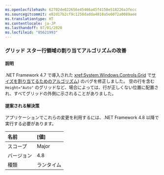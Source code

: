```yaml
---
ms.openlocfilehash: 62702de022656e45466a45f4150e518226a3fecc
ms.sourcegitcommit: e02d17b2cf9c1258dadda4810a5e6072a0089aee
ms.translationtype: HT
ms.contentlocale: ja-JP
ms.lasthandoff: 07/01/2020
ms.locfileid: "85621993"
---
```

### <a name="improvements-to-grid-star-rows-space-allocating-algorithm"></a>グリッド スター行領域の割り当てアルゴリズムの改善

#### <a name="details"></a>説明

.NET Framework 4.7 で導入された <xref:System.Windows.Controls.Grid> で[サイズを割り当てるためのアルゴリズム](https://github.com/Microsoft/dotnet/blob/master/Documentation/compatibility/wpf-grid-allocation-of-space-to-star-columns.md)) のバグを修正しました。  空の行を含む <code>Height=&quot;Auto&quot;</code> のグリッドなど、場合によっては、行が正しくない位置に配置され、すべてグリッドの外側に示されることがありました。

#### <a name="suggestion"></a>提案される解決策

アプリケーションでこれらの変更を利用するには、.NET Framework 4.8 以降で実行する必要があります。

| 名前    | [値]       |
|:--------|:------------|
| スコープ   |Major|
|バージョン|4.8|
|種類|ランタイム|
